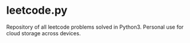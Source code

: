 # leetcode.py
Repository of all leetcode problems solved in Python3. Personal use for cloud storage across devices.
